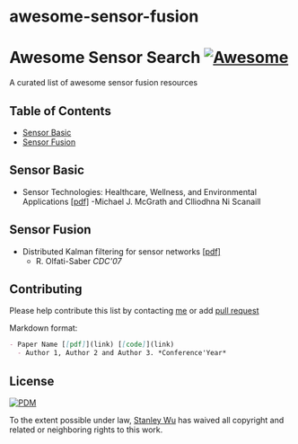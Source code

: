 # awesome-sensor-fusion

# Awesome Sensor Search [![Awesome](https://awesome.re/badge.svg)](https://awesome.re)

A curated list of awesome sensor fusion resources


## Table of Contents
- [Sensor Basic](#sensor-basic)
- [Sensor Fusion](#sensor-fusion)

## Sensor Basic
- Sensor Technologies: Healthcare, Wellness, and Environmental Applications [[pdf]](https://link.springer.com/content/pdf/10.1007%2F978-1-4302-6014-1.pdf)
  -Michael J. McGrath and Clliodhna Ni Scanaill

## Sensor Fusion
- Distributed Kalman filtering for sensor networks [[pdf]](http://ieeexplore.ieee.org/abstract/document/4434303/)
  - R. Olfati-Saber *CDC'07*

## Contributing
Please help contribute this list by contacting [me](https://stanleyw-tw.github.io/) or add [pull request](https://github.com/stanleyw-tw/awesome-sensor-fusion/pulls)

Markdown format:
```markdown
- Paper Name [[pdf]](link) [[code]](link)
  - Author 1, Author 2 and Author 3. *Conference'Year*
```

## License
[![PDM](https://licensebuttons.net/p/mark/1.0/88x31.png)](https://creativecommons.org/publicdomain/zero/1.0/)

To the extent possible under law, [Stanley Wu](https://stanleyw-tw.github.io/) has waived all copyright and related or neighboring rights to this work.
